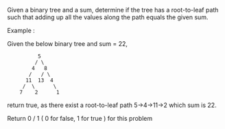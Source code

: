 Given a binary tree and a sum, determine if the tree has a root-to-leaf path such that adding up all the values along the path equals the given sum.

Example :

Given the below binary tree and sum = 22,

              5
             / \
            4   8
           /   / \
          11  13  4
         /  \      \
        7    2      1
return true, as there exist a root-to-leaf path 5->4->11->2 which sum is 22.

Return 0 / 1 ( 0 for false, 1 for true ) for this problem
